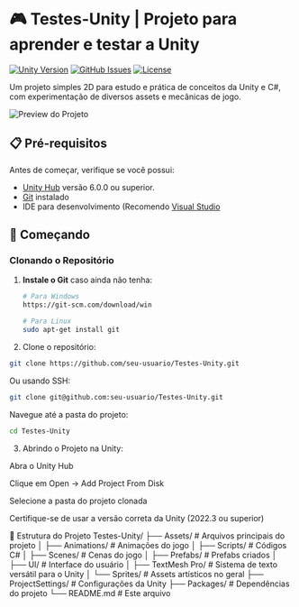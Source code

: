 # 🎮 Testes-Unity | Projeto para aprender e testar a Unity

[![Unity Version](https://img.shields.io/badge/Unity-6.0.0%2B-blue.svg)](https://unity3d.com/)
[![GitHub Issues](https://img.shields.io/github/issues/DaviVasconcelos/Testes-Unity)](https://github.com/DaviVasconcelos/Testes-Unity/issues)
[![License](https://img.shields.io/badge/License-MIT-green.svg)](https://opensource.org/licenses/MIT)

Um projeto simples 2D para estudo e prática de conceitos da Unity e C#, com experimentação de diversos assets e mecânicas de jogo.

![Preview do Projeto](preview.gif) <!-- adicionar um gif de preview depois -->

## 📋 Pré-requisitos

Antes de começar, verifique se você possui:
- [Unity Hub](https://unity.com/download) versão 6.0.0 ou superior.
- [Git](https://git-scm.com/downloads) instalado
- IDE para desenvolvimento (Recomendo [Visual Studio](https://visualstudio.microsoft.com/)

## 🚀 Começando

### Clonando o Repositório

1. **Instale o Git** caso ainda não tenha:
   ```bash
   # Para Windows
   https://git-scm.com/download/win

   # Para Linux
   sudo apt-get install git
2. Clone o repositório:

 ```bash
git clone https://github.com/seu-usuario/Testes-Unity.git
```
Ou usando SSH:

 ```bash
git clone git@github.com:seu-usuario/Testes-Unity.git
```
Navegue até a pasta do projeto:

```bash
cd Testes-Unity
```
3. Abrindo o Projeto na Unity:

Abra o Unity Hub

Clique em Open → Add Project From Disk

Selecione a pasta do projeto clonada

Certifique-se de usar a versão correta da Unity (2022.3 ou superior)

📂 Estrutura do Projeto
Testes-Unity/
├── Assets/           # Arquivos principais do projeto
│   ├── Animations/   # Animações do jogo
│   ├── Scripts/      # Códigos C#
│   ├── Scenes/       # Cenas do jogo
│   ├── Prefabs/      # Prefabs criados
│   ├── UI/           # Interface do usuário
│   ├── TextMesh Pro/ # Sistema de texto versátil para o Unity
│   └── Sprites/      # Assets artísticos no geral
├── ProjectSettings/  # Configurações da Unity
├── Packages/         # Dependências do projeto
└── README.md         # Este arquivo
